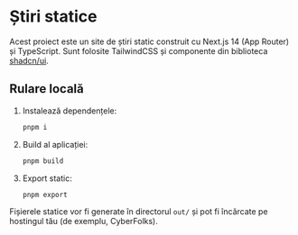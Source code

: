 # Știri statice

Acest proiect este un site de știri static construit cu Next.js 14 (App Router) și TypeScript. Sunt folosite TailwindCSS și componente din biblioteca [shadcn/ui](https://ui.shadcn.com).

## Rulare locală

1. Instalează dependențele:

   ```bash
   pnpm i
   ```

2. Build al aplicației:

   ```bash
   pnpm build
   ```

3. Export static:

   ```bash
   pnpm export
   ```

Fișierele statice vor fi generate în directorul `out/` și pot fi încărcate pe hostingul tău (de exemplu, CyberFolks).
